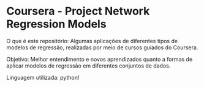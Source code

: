 # Coursera - Project Network Regression Models

O que é este repositório: Algumas aplicações de diferentes tipos de modelos de regressão, realizadas por meio de cursos guiados do Coursera.

Objetivo: Melhor entendimento e novos aprendizados quanto a formas de aplicar modelos de regressão em diferentes conjuntos de dados.

Linguagem utilizada: python!
